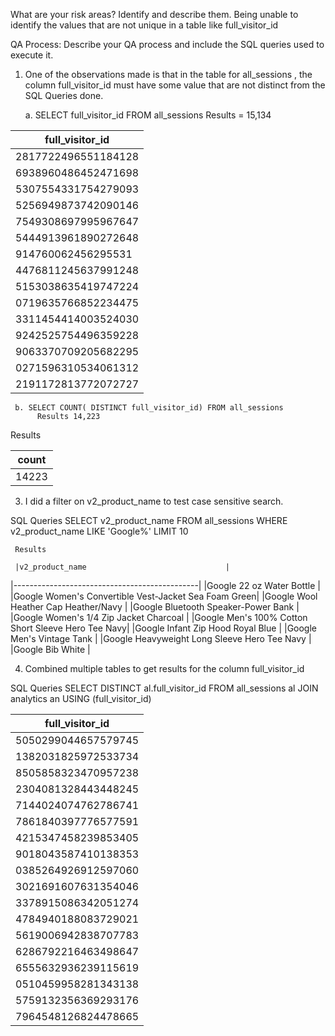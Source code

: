 What are your risk areas? Identify and describe them.
Being unable to identify the values that are not unique in a table like full_visitor_id


QA Process:
Describe your QA process and include the SQL queries used to execute it.

1.	One of the observations made is that in the table for all_sessions , the column full_visitor_id must have some value that are not distinct from the SQL Queries done.

     a.	SELECT full_visitor_id FROM all_sessions
  	      Results = 15,134

|full_visitor_id    |
|-------------------|
|2817722496551184128|
|6938960486452471698|
|5307554331754279093|
|5256949873742090146|
|7549308697995967647|
|5444913961890272648|
|914760062456295531 |
|4476811245637991248|
|5153038635419747224|
|0719635766852234475|
|3311454414003524030|
|9242525754496359228|
|9063370709205682295|
|0271596310534061312|
|2191172813772072727|



     
     b.	SELECT COUNT( DISTINCT full_visitor_id) FROM all_sessions
  	      Results 14,223

   Results

   |count                                         |
|----------------------------------------------|
|14223                                         |

  


3.	I did a filter on v2_product_name to test case sensitive search.

SQL Queries
     SELECT v2_product_name
     FROM all_sessions
     WHERE v2_product_name LIKE 'Google%'
     LIMIT 10

     Results

     |v2_product_name                               |
|----------------------------------------------|
|Google 22 oz Water Bottle                     |
|Google Women's Convertible Vest-Jacket Sea Foam Green|
|Google Wool Heather Cap Heather/Navy          |
|Google Bluetooth Speaker-Power Bank           |
|Google Women's 1/4 Zip Jacket Charcoal        |
|Google Men's 100% Cotton Short Sleeve Hero Tee Navy|
|Google Infant Zip Hood Royal Blue             |
|Google Men's Vintage Tank                     |
|Google Heavyweight Long Sleeve Hero Tee Navy  |
|Google Bib White                              |


  


4. Combined multiple tables to get results for the column full_visitor_id

 SQL Queries
 SELECT DISTINCT al.full_visitor_id
FROM all_sessions al
JOIN analytics an USING (full_visitor_id)

|full_visitor_id                               |
|----------------------------------------------|
|5050299044657579745                           |
|1382031825972533734                           |
|8505858323470957238                           |
|2304081328443448245                           |
|7144024074762786741                           |
|7861840397776577591                           |
|4215347458239853405                           |
|9018043587410138353                           |
|0385264926912597060                           |
|3021691607631354046                           |
|3378915086342051274                           |
|4784940188083729021                           |
|5619006942838707783                           |
|6286792216463498647                           |
|6555632936239115619                           |
|0510459958281343138                           |
|5759132356369293176                           |
|7964548126824478665                           |



